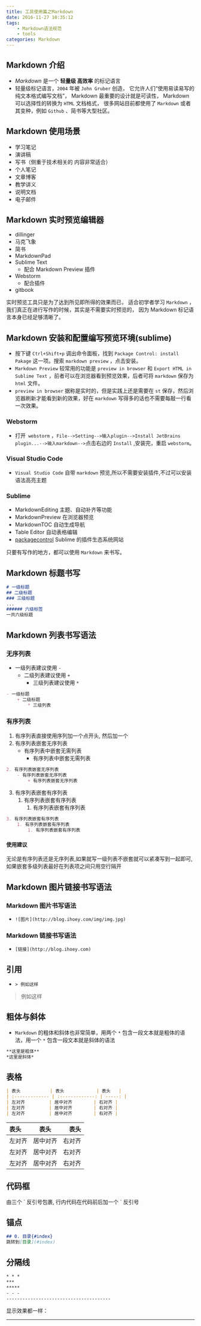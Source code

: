 ```yaml
---
title: 工具使用篇之Markdown
date: 2016-11-27 10:35:12
tags:
    - Markdown语法规范
    - tools
categories: Markdown
---
```


## Markdown 介绍

- *Markdown* 是一个 **轻量级  高效率** 的标记语言
- 轻量级标记语言，`2004` 年被 `John Gruber` 创造， 它允许人们“使用易读易写的纯文本格式编写文档”， Markdown 最重要的设计就是可读性， Markdown 可以选择性的转换为 `HTML` 文档格式， 很多网站目前都使用了 `Markdown` 或者其变种，例如 `Github` 、简书等大型社区。

<!--more-->

## Markdown 使用场景

- 学习笔记
- 演讲稿
- 写书（侧重于技术相关的 内容非常适合）
- 个人笔记
- 文章博客
- 教学讲义
- 说明文档
- 电子邮件


## Markdown 实时预览编辑器

- dillinger
- 马克飞象
- 简书
- MarkdownPad
- Sublime Text
    * 配合 Markdown Preview 插件
- Webstorm
    * 配合插件
- gitbook

实时预览工具只是为了达到所见即所得的效果而已， 适合初学者学习 `Markdown` ， 我们真正在进行写作的时候，其实是不需要实时预览的， 因为 Markdown 标记语言本身已经足够清晰了。

## Markdown 安装和配置编写预览环境(sublime)

- 按下键 `Ctrl+Shift+p` 调出命令面板，找到 `Package Control: install Pakage` 这一项。搜索 `markdown preview` ，点击安装。
- `Markdown Preview` 较常用的功能是 `preview in browser` 和 `Export HTML in Sublime Text` ，前者可以在浏览器看到预览效果，后者可将 `markdown` 保存为 `html` 文件。
- `preview in browser` 据称是实时的，但是实践上还是需要在 `st` 保存，然后浏览器刷新才能看到新的效果，好在 `markdown` 写得多的话也不需要每敲一行看一次效果。

### Webstorm

- 打开` webstorm` ，`File-->Setting-->输入plugin-->Install JetBrains plugin...-->输入markdown-->`点击右边的 `Install` ,安装完，重启 `webstorm`。

### Visual Studio Code

- `Visual Studio Code` 自带 `markdown` 预览,所以不需要安装插件,不过可以安装语法高亮主题

### Sublime

- MarkdownEditing 主题、自动补齐等功能
- MarkdownPreview 在浏览器预览
- MarkdownTOC 自动生成导航
- Table Editor 自动表格编辑
- [packagecontrol](https://packagecontrol.io/) Sublime 的插件生态系统网站

只要有写作的地方，都可以使用 `Markdown` 来书写。

## Markdown 标题书写

```Markdown
# 一级标题
## 二级标题
### 三级标题
...
###### 六级标签
一共六级标题
```

## Markdown 列表书写语法

### 无序列表

- 一级列表建议使用 `-`
    + 二级列表建议使用 `+`
        * 三级列表建议使用 `*`

```Markdown
- 一级标题
    + 二级标题
        * 三级列表
```

### 有序列表

1. 有序列表直接使用序列加一个点开头, 然后加一个
2. 有序列表嵌套无序列表
    - 有序列表中嵌套无需列表
        + 有序列表中嵌套无需列表

```Markdown
2. 有序列表嵌套无序列表
    - 有序列表嵌套无序列表
        + 有序列表嵌套无序列表
```

3. 有序列表嵌套有序列表
    1. 有序列表嵌套有序列表
        1. 有序列表嵌套有序列表

```Markdown
3. 有序列表嵌套有序列表
    1. 有序列表嵌套有序列表
        1. 有序列表嵌套有序列表
```

#### 使用建议

无论是有序列表还是无序列表,如果就写一级列表不嵌套就可以紧凑写到一起即可,如果嵌套多级列表最好在列表项之间只用空行隔开

## Markdown 图片链接书写语法

### Markdown 图片书写语法

- `![图片](http://blog.ihoey.com/img/img.jpg)`

### Markdown 链接书写语法

- `[链接](http://blog.ihoey.com)`

## 引用

- `> 例如这样`

> 例如这样

## 粗体与斜体

- `Markdown` 的粗体和斜体也非常简单，用两个 `*` 包含一段文本就是粗体的语法，用一个 `*` 包含一段文本就是斜体的语法

```Markdown
**这里是粗体**
*这里是斜体*
```

## 表格

```Markdown
| 表头           | 表头            | 表头   |
| :------------- | :-------------: | -----: |
| 左对齐         | 居中对齐        | 右对齐 |
| 左对齐         | 居中对齐        | 右对齐 |
| 左对齐         | 居中对齐        | 右对齐 |
```

| 表头           | 表头            | 表头   |
| :------------- | :-------------: | -----: |
| 左对齐         | 居中对齐        | 右对齐 |
| 左对齐         | 居中对齐        | 右对齐 |
| 左对齐         | 居中对齐        | 右对齐 |

## 代码框

由三个 \` 反引号包裹, 行内代码在代码前后加一个 \` 反引号

## 锚点

```Markdown
## 0. 目录{#index}
跳转到[目录](#index)
```

## 分隔线

```Markdown
* * *
***
*****
- - -
---------------------------------------
```

显示效果都一样：

***
